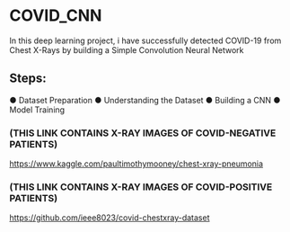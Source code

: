 # COVID_CNN #

In this deep learning project, i have successfully detected COVID-19 from Chest X-Rays by building a Simple Convolution Neural Network

## Steps: <br/>

● Dataset Preparation
● Understanding the Dataset
● Building a CNN
● Model Training

### (THIS LINK CONTAINS X-RAY IMAGES OF COVID-NEGATIVE PATIENTS) <br/>
https://www.kaggle.com/paultimothymooney/chest-xray-pneumonia

### (THIS LINK CONTAINS X-RAY IMAGES OF COVID-POSITIVE PATIENTS) <br/>
https://github.com/ieee8023/covid-chestxray-dataset
